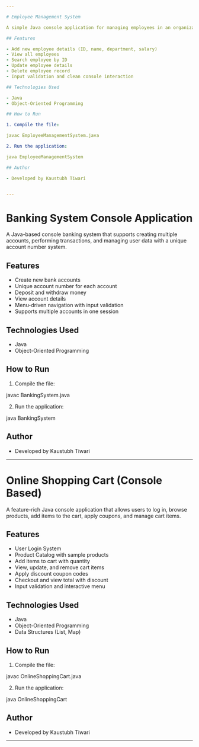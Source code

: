 ```yaml
---

# Employee Management System

A simple Java console application for managing employees in an organization. This application allows the user to add, view, update, and delete employee records using an interactive menu system.

## Features

- Add new employee details (ID, name, department, salary)
- View all employees
- Search employee by ID
- Update employee details
- Delete employee record
- Input validation and clean console interaction

## Technologies Used

- Java
- Object-Oriented Programming

## How to Run

1. Compile the file:

javac EmployeeManagementSystem.java

2. Run the application:

java EmployeeManagementSystem

## Author

- Developed by Kaustubh Tiwari


---
```


# Banking System Console Application

A Java-based console banking system that supports creating multiple accounts, performing transactions, and managing user data with a unique account number system.

## Features

- Create new bank accounts
- Unique account number for each account
- Deposit and withdraw money
- View account details
- Menu-driven navigation with input validation
- Supports multiple accounts in one session

## Technologies Used

- Java
- Object-Oriented Programming

## How to Run

1. Compile the file:

javac BankingSystem.java

2. Run the application:

java BankingSystem

## Author

- Developed by Kaustubh Tiwari


---

# Online Shopping Cart (Console Based)

A feature-rich Java console application that allows users to log in, browse products, add items to the cart, apply coupons, and manage cart items.

## Features

- User Login System
- Product Catalog with sample products
- Add items to cart with quantity
- View, update, and remove cart items
- Apply discount coupon codes
- Checkout and view total with discount
- Input validation and interactive menu

## Technologies Used

- Java
- Object-Oriented Programming
- Data Structures (List, Map)

## How to Run

1. Compile the file:

javac OnlineShoppingCart.java

2. Run the application:

java OnlineShoppingCart

## Author

- Developed by Kaustubh Tiwari


---
